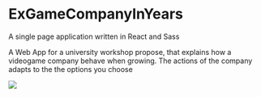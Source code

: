 # ExGameCompanyInYears

A single page application written in React and Sass

A Web App for a university workshop propose, that explains how a videogame company behave when growing.
The actions of the company adapts to the the options you choose


<img src='https://github.com/afonsofcfonseca/ExGameCompanyInYears/blob/master/public/images/Screen Shot 2019-12-04 at 18.28.52.png'>
